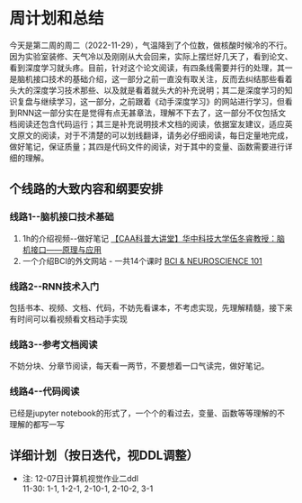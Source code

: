 # 周计划和总结
今天是第二周的周二（2022-11-29），气温降到了个位数，做核酸时候冷的不行。因为实验室装修、天气冷以及刚刚从大会回来，实际上摆烂好几天了，看到论文、看到深度学习就头疼。目前，针对这个论文阅读，有四条线需要并行的处理，其一是脑机接口技术的基础介绍，这一部分之前一直没有取关注，反而去纠结那些看着头大的深度学习技术那些、以及就是看着就头大的补充说明；其二是深度学习的知识复盘与继续学习，这一部分，之前跟着《动手深度学习》的网站进行学习，但看到RNN这一部分实在是觉得有点无甚章法，理解不下去了，这一部分不仅包括文档阅读还包含代码运行；其三是补充说明技术文档的阅读，依据室友建议，适应英文原文的阅读，对于不清楚的可以划线翻译，请务必仔细阅读，每日定量地完成，做好笔记，保证质量；其四是代码文件的阅读，对于其中的变量、函数需要进行详细的理解。

## 个线路的大致内容和纲要安排
### 线路1--脑机接口技术基础
1. 1h的介绍视频--做好笔记
[【CAA科普大讲堂】华中科技大学伍冬睿教授：脑机接口——原理与应用](https://www.bilibili.com/video/BV1qY4y1N7HV)
2. 一个介绍BCI的外文网站 - 一共14个课时
[BCI & NEUROSCIENCE 101](http://learn.neurotechedu.com/lessons/)

### 线路2--RNN技术入门
包括书本、视频、文档、代码，不妨先看课本，不考虑实现，先理解精髓，接下来有时间可以看视频看文档动手实现

### 线路3--参考文档阅读
不妨分块、分章节阅读，每天看一两节，不要想着一口气读完，做好笔记。

### 线路4--代码阅读
已经是jupyter notebook的形式了，一个个的看过去，变量、函数等等理解的不理解的都写一写

## 详细计划（按日迭代，视DDL调整）
* 注: 12-07日计算机视觉作业二ddl  
11-30: 1-1, 1-2-1, 2-10-1, 2-10-2, 3-1